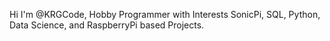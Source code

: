 Hi I'm @KRGCode,
Hobby Programmer with Interests SonicPi, SQL, Python, Data Science, and RaspberryPi based Projects.
